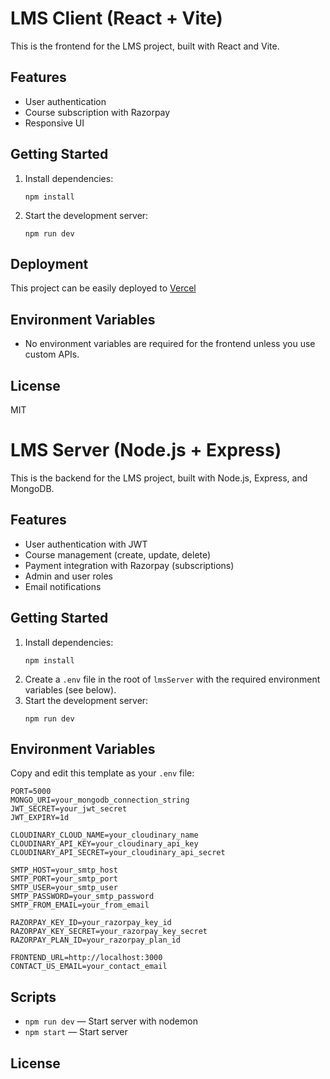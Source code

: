 # LMS Client (React + Vite)

This is the frontend for the LMS project, built with React and Vite.

## Features

- User authentication
- Course subscription with Razorpay
- Responsive UI

## Getting Started

1. Install dependencies:
   ```
   npm install
   ```
2. Start the development server:
   ```
   npm run dev
   ```

## Deployment

This project can be easily deployed to [Vercel](https://vercel.com/) 

## Environment Variables

- No environment variables are required for the frontend unless you use custom APIs.

## License

MIT


# LMS Server (Node.js + Express)

This is the backend for the LMS project, built with Node.js, Express, and MongoDB.

## Features

- User authentication with JWT
- Course management (create, update, delete)
- Payment integration with Razorpay (subscriptions)
- Admin and user roles
- Email notifications

## Getting Started

1. Install dependencies:
   ```
   npm install
   ```
2. Create a `.env` file in the root of `lmsServer` with the required environment variables (see below).
3. Start the development server:
   ```
   npm run dev
   ```

## Environment Variables

Copy and edit this template as your `.env` file:

```
PORT=5000
MONGO_URI=your_mongodb_connection_string
JWT_SECRET=your_jwt_secret
JWT_EXPIRY=1d

CLOUDINARY_CLOUD_NAME=your_cloudinary_name
CLOUDINARY_API_KEY=your_cloudinary_api_key
CLOUDINARY_API_SECRET=your_cloudinary_api_secret

SMTP_HOST=your_smtp_host
SMTP_PORT=your_smtp_port
SMTP_USER=your_smtp_user
SMTP_PASSWORD=your_smtp_password
SMTP_FROM_EMAIL=your_from_email

RAZORPAY_KEY_ID=your_razorpay_key_id
RAZORPAY_KEY_SECRET=your_razorpay_key_secret
RAZORPAY_PLAN_ID=your_razorpay_plan_id

FRONTEND_URL=http://localhost:3000
CONTACT_US_EMAIL=your_contact_email
```

## Scripts

- `npm run dev` — Start server with nodemon
- `npm start` — Start server

## License

